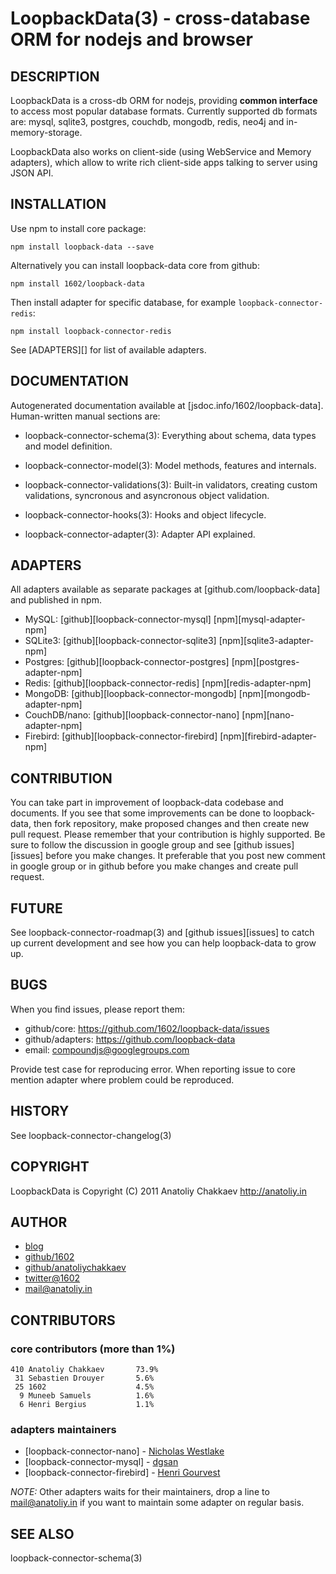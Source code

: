 LoopbackData(3) - cross-database ORM for nodejs and browser
=========================================================

## DESCRIPTION

LoopbackData is a cross-db ORM for nodejs, providing **common interface** to access
most popular database formats.  Currently supported db formats are: mysql, sqlite3,
postgres, couchdb, mongodb, redis, neo4j and in-memory-storage.

LoopbackData also works on client-side (using WebService and Memory adapters),
which allow to write rich client-side apps talking to server using JSON API.


## INSTALLATION

Use npm to install core package:

    npm install loopback-data --save

Alternatively you can install loopback-data core from github:

    npm install 1602/loopback-data

Then install adapter for specific database, for example `loopback-connector-redis`:

    npm install loopback-connector-redis

See [ADAPTERS][] for list of available adapters.

## DOCUMENTATION

Autogenerated documentation available at [jsdoc.info/1602/loopback-data].
Human-written manual sections are:

* loopback-connector-schema(3):
  Everything about schema, data types and model definition.

* loopback-connector-model(3):
  Model methods, features and internals.

* loopback-connector-validations(3):
  Built-in validators, creating custom validations, syncronous and asyncronous
  object validation.

* loopback-connector-hooks(3):
  Hooks and object lifecycle.

* loopback-connector-adapter(3):
  Adapter API explained.

## ADAPTERS

All adapters available as separate packages at
[github.com/loopback-data] and published in npm.

* MySQL:    [github][loopback-connector-mysql]     [npm][mysql-adapter-npm]
* SQLite3:  [github][loopback-connector-sqlite3]   [npm][sqlite3-adapter-npm]
* Postgres: [github][loopback-connector-postgres]  [npm][postgres-adapter-npm]
* Redis:    [github][loopback-connector-redis]     [npm][redis-adapter-npm]
* MongoDB:  [github][loopback-connector-mongodb]   [npm][mongodb-adapter-npm]
* CouchDB/nano: [github][loopback-connector-nano]  [npm][nano-adapter-npm]
* Firebird: [github][loopback-connector-firebird]  [npm][firebird-adapter-npm]

## CONTRIBUTION

You can take part in improvement of loopback-data codebase and documents. If you see that some improvements can be done to loopback-data, then fork repository, make proposed changes and then create new pull request.
Please remember that your contribution is highly supported. Be sure to follow the discussion in google group and see [github issues][issues] before you make changes. It preferable that you post new comment in google group or in github before you make changes and create pull request.

## FUTURE

See loopback-connector-roadmap(3) and [github issues][issues] to catch up current
development and see how you can help loopback-data to grow up.

## BUGS

When you find issues, please report them:

* github/core:
  <https://github.com/1602/loopback-data/issues>
* github/adapters:
  <https://github.com/loopback-data>
* email:
  <compoundjs@googlegroups.com>

Provide test case for reproducing error. When reporting issue to core mention
adapter where problem could be reproduced.

## HISTORY

See loopback-connector-changelog(3)

## COPYRIGHT

LoopbackData is Copyright (C) 2011 Anatoliy Chakkaev http://anatoliy.in

## AUTHOR

* [blog](http://anatoliy.in/)
* [github/1602](https://github.com/1602/)
* [github/anatoliychakkaev](https://github.com/anatoliychakkaev/)
* [twitter@1602](http://twitter.com/1602)
* <mail@anatoliy.in>

## CONTRIBUTORS

### core contributors (more than 1%)
    410	Anatoliy Chakkaev       73.9%
     31	Sebastien Drouyer       5.6%
     25	1602                    4.5%
      9	Muneeb Samuels          1.6%
      6	Henri Bergius           1.1%

### adapters maintainers

* [loopback-connector-nano] - [Nicholas Westlake](https://github.com/nrw)
* [loopback-connector-mysql] - [dgsan](https://github.com/dgsan)
* [loopback-connector-firebird] - [Henri Gourvest](https://github.com/hgourvest)

*NOTE:* Other adapters waits for their maintainers, drop a line to
<mail@anatoliy.in> if you want to maintain some adapter on regular basis.

## SEE ALSO

loopback-connector-schema(3)
